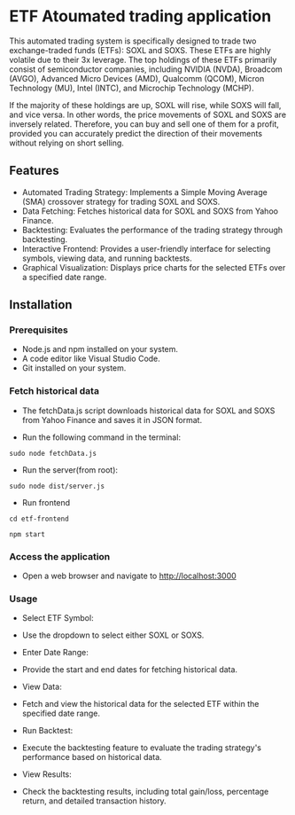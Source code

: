 # ETF Atoumated trading application

This automated trading system is specifically designed to trade two exchange-traded funds (ETFs): SOXL and SOXS. These ETFs are highly volatile due to their 3x leverage. The top holdings of these ETFs primarily consist of semiconductor companies, including NVIDIA (NVDA), Broadcom (AVGO), Advanced Micro Devices (AMD), Qualcomm (QCOM), Micron Technology (MU), Intel (INTC), and Microchip Technology (MCHP).

If the majority of these holdings are up, SOXL will rise, while SOXS will fall, and vice versa. In other words, the price movements of SOXL and SOXS are inversely related. Therefore, you can buy and sell one of them for a profit, provided you can accurately predict the direction of their movements without relying on short selling.

## Features

- Automated Trading Strategy: Implements a Simple Moving Average (SMA) crossover strategy for trading SOXL and SOXS.
- Data Fetching: Fetches historical data for SOXL and SOXS from Yahoo Finance.
- Backtesting: Evaluates the performance of the trading strategy through backtesting.
- Interactive Frontend: Provides a user-friendly interface for selecting symbols, viewing data, and running backtests.
- Graphical Visualization: Displays price charts for the selected ETFs over a specified date range.

## Installation

### Prerequisites

- Node.js and npm installed on your system.
- A code editor like Visual Studio Code.
- Git installed on your system.

### Fetch historical data

- The fetchData.js script downloads historical data for SOXL and SOXS from Yahoo Finance and saves it in JSON format.

- Run the following command in the terminal:

`sudo node fetchData.js`

- Run the server(from root):

`sudo node dist/server.js`

- Run frontend

`cd etf-frontend`

`npm start`

### Access the application

- Open a web browser and navigate to <http://localhost:3000>

### Usage

- Select ETF Symbol:

- Use the dropdown to select either SOXL or SOXS.
- Enter Date Range:

- Provide the start and end dates for fetching historical data.
- View Data:

- Fetch and view the historical data for the selected ETF within the specified date range.
- Run Backtest:

- Execute the backtesting feature to evaluate the trading strategy's performance based on historical data.
- View Results:

- Check the backtesting results, including total gain/loss, percentage return, and detailed transaction history.
